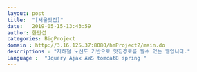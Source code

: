 ```yaml
---
layout: post
title:  "[서울맛집]"
date:   2019-05-15-13:43:59
author: 한만섭
categories: BigProject
domain : http://3.16.125.37:8080/hmProject2/main.do
descriptions : "지하철 노선도 기반으로 맛집경로를 짤수 있는 웹입니다."
Language :	"Jquery Ajax AWS tomcat8 spring " 
---
```

